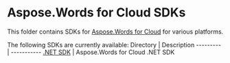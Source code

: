# Aspose.Words for Cloud SDKs
This folder contains SDKs for [Aspose.Words for Cloud](https://products.aspose.cloud/words/cloud) for various platforms.

The following SDKs are currently available:
Directory | Description
--------- | -----------
[.NET SDK](NET) | Aspose.Words for Cloud .NET SDK
